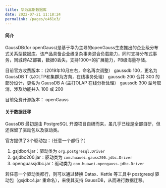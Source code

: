 ```yaml
---
title: 华为高斯数据库
date: 2022-07-21 11:18:24
permalink: /pages/e461e3/
---
```


#### 简介

GaussDB(for openGauss)是基于华为主导的openGauss生态推出的企业级分布式关系型数据库。该产品具备企业级复杂事务混合负载能力，同时支持分布式事务，同城跨AZ部署，数据0丢失，支持1000+的扩展能力，PB级海量存储。

目前官方收费版本：（2019年10月左右，命名再次调整）
gaussdb 100，更名为 GaussDB T (以OLTP和集群为方向，在线事务处理）
gaussdb 200 合并 300 的部分设计，更名为 GaussDB A (主打OLAP 在线分析处理）
gaussdb 300 型号取消，涉及功能并入 100 或 200

目前免费开源版本：
openGauss

#### 关于数据迁移

GaussDB 最初是由 PostgreSQL 开源项目自研而来，虽几乎已经是全部自研，但还保留了驱动包以及驱动类。

官方提供了3个驱动包：（任意一个都行？）
1. gsjdbc4.jar：驱动类为 `org.postgresql.Driver`
2. gsjdbc200.jar：驱动类为 `com.huawei.gauss200.jdbc.Driver`
3. openguassjdbc.jar：驱动类为 `com.huawei.opengauss.jdbc.Driver`

若任意一个驱动类都行，则可以通过替换 Datax、Kettle 等工具中 postgresql 驱动包（gsjdbc4.jar 重命名），来使其支持 GaussDB，从而进行数据迁移。
